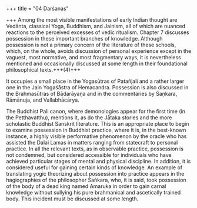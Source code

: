 +++
title = "04 Darśanas"

+++
Among the most visible manifestations of early Indian thought are Vedānta, classical Yoga, Buddhism, and Jainism, all of which are nuanced reactions to the perceived excesses of vedic ritualism. Chapter 7 discusses possession in these important branches of knowledge. Although possession is not a primary concern of the literature of these schools, which, on the whole, avoids discussion of personal experience except in the vaguest, most normative, and most fragmentary ways, it is nevertheless mentioned and occasionally discussed at some length in their foundational philosophical texts.+++(4)+++ 

It occupies a small place in the Yogasūtras of Patañjali and a rather larger one in the Jain Yogaśāstra of Hemacandra. Possession is also discussed in the Brahmasūtras of Bādarāyaṇa and in the commentaries by Śaṇkara, Rāmānuja, and Vallabhācārya. 

The Buddhist Pali canon, where demonologies appear for the first time (in the Petthavatthu), mentions it, as do the Jātaka stories and the more scholastic Buddhist Sanskrit literature. This is an appropriate place to begin to examine possession in Buddhist practice, where it is, in the best-known instance, a highly visible performative phenomenon by the oracle who has assisted the Dalai Lamas in matters ranging from statecraft to personal practice. In all the relevant texts, as in observable practice, possession is not condemned, but considered accessible for individuals who have achieved particular stages of mental and physical discipline. In addition, it is considered useful for gaining certain kinds of knowledge. An example of translating yogic theorizing about possession into practice appears in the hagiographies of the philosopher Śaṅkara, who, it is said, took possession of the body of a dead king named Amaruka in order to gain carnal knowledge without sullying his pure brahmanical and ascetically trained body. This incident must be discussed at some length.
